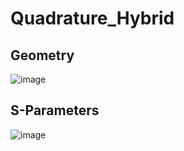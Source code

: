 # Quadrature_Hybrid
## Geometry
![image](https://github.com/user-attachments/assets/8abcc13a-765c-44d9-97d7-894d0917f0b7)
## S-Parameters
![image](https://github.com/user-attachments/assets/7163b504-bd8b-41c9-a569-a7a7235b0d23)
